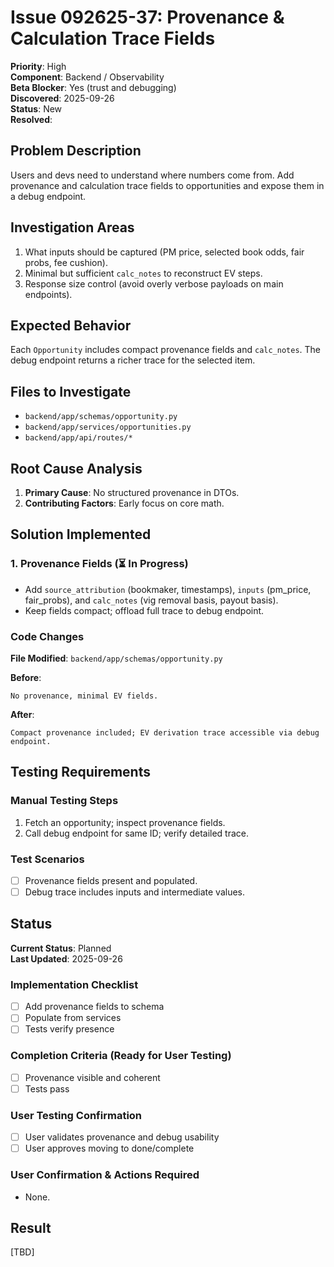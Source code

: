 # Issue 092625-37: Provenance & Calculation Trace Fields

**Priority**: High  
**Component**: Backend / Observability  
**Beta Blocker**: Yes (trust and debugging)  
**Discovered**: 2025-09-26  
**Status**: New  
**Resolved**: 

## Problem Description

Users and devs need to understand where numbers come from. Add provenance and calculation trace fields to opportunities and expose them in a debug endpoint.

## Investigation Areas

1. What inputs should be captured (PM price, selected book odds, fair probs, fee cushion).  
2. Minimal but sufficient `calc_notes` to reconstruct EV steps.  
3. Response size control (avoid overly verbose payloads on main endpoints).

## Expected Behavior

Each `Opportunity` includes compact provenance fields and `calc_notes`. The debug endpoint returns a richer trace for the selected item.

## Files to Investigate

- `backend/app/schemas/opportunity.py`  
- `backend/app/services/opportunities.py`  
- `backend/app/api/routes/*`

## Root Cause Analysis

1. **Primary Cause**: No structured provenance in DTOs.  
2. **Contributing Factors**: Early focus on core math.

## Solution Implemented

### 1. Provenance Fields (⏳ In Progress)
- Add `source_attribution` (bookmaker, timestamps), `inputs` (pm_price, fair_probs), and `calc_notes` (vig removal basis, payout basis).  
- Keep fields compact; offload full trace to debug endpoint.

### Code Changes

**File Modified**: `backend/app/schemas/opportunity.py`

**Before**:
```text
No provenance, minimal EV fields.
```

**After**:
```text
Compact provenance included; EV derivation trace accessible via debug endpoint.
```

## Testing Requirements

### Manual Testing Steps
1. Fetch an opportunity; inspect provenance fields.  
2. Call debug endpoint for same ID; verify detailed trace.

### Test Scenarios
- [ ] Provenance fields present and populated.  
- [ ] Debug trace includes inputs and intermediate values.

## Status

**Current Status**: Planned  
**Last Updated**: 2025-09-26

### Implementation Checklist
- [ ] Add provenance fields to schema  
- [ ] Populate from services  
- [ ] Tests verify presence

### Completion Criteria (Ready for User Testing)
- [ ] Provenance visible and coherent  
- [ ] Tests pass

### User Testing Confirmation
- [ ] User validates provenance and debug usability  
- [ ] User approves moving to done/complete

### User Confirmation & Actions Required
- None.

## Result

[TBD]
